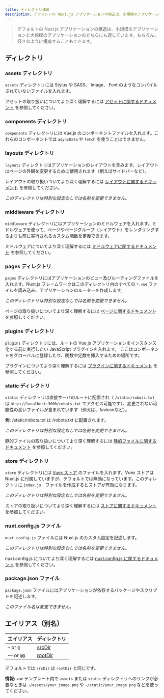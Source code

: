 ```yaml
---
title: ディレクトリ構造
description: デフォルトの Nuxt.js アプリケーションの構造は、小規模のアプリケーションと大規模のアプリケーションのどちらにも適しています。
---
```


> デフォルトの Nuxt.js アプリケーションの構造は、小規模のアプリケーションと大規模のアプリケーションのどちらにも適しています。もちろん、好きなように構成することもできます。

## ディレクトリ

### assets ディレクトリ

`assets` ディレクトリには Stylus や SASS、 Image、 Font のようなコンパイルされていないファイルを入れます。

アセットの取り扱いについてより深く理解するには [アセットに関するドキュメント](/guide/assets) を参照してください。

### components ディレクトリ

`components` ディレクトリには Vue.js のコンポーネントファイルを入れます。これらのコンポーネントでは `asyncData` や `fetch` を使うことはできません。

### layouts ディレクトリ

`layouts` ディレクトリはアプリケーションのレイアウトを含みます。レイアウトはページの外観を変更するために使用されます（例えばサイドバーなど）。

レイアウトの取り扱いついてより深く理解するには [レイアウトに関するドキュメント](/guide/views#レイアウト) を参照してください。

_このディレクトリは特別な設定なしでは名前を変更できません。_

### middleware ディレクトリ

`middleware` ディレクトリにはアプリケーションのミドルウェアを入れます。ミドルウェアを使って、ページやページグループ（レイアウト）をレンダリングするよりも前に実行されるカスタム関数を定義できます。

ミドルウェアについてより深く理解するには [ミドルウェアに関するドキュメント](/guide/routing#ミドルウェア) を参照してください。

### pages ディレクトリ

`pages` ディレクトリにはアプリケーションのビュー及びルーティングファイルを入れます。Nuxt.js フレームワークはこのディレクトリ内のすべての `*.vue` ファイルを読み込み、アプリケーションのルーターを作成します。

_このディレクトリは特別な設定なしでは名前を変更できません。_

ページの取り扱いについてより深く理解するには [ページに関するドキュメント](/guide/views) を参照してください。

### plugins ディレクトリ

`plugins` ディレクトリには、ルートの Vue.js アプリケーションをインスタンス化する前に実行したい JavaScript プラグインを入れます。 ここはコンポーネントをグローバルに登録したり、関数や定数を挿入するための場所です。

プラグインについてより深く理解するには [プラグインに関するドキュメント](/guide/plugins) を参照してください。

### static ディレクトリ

`static` ディレクトリは直接サーバのルートに配置され（ `/static/robots.txt` は `http://localhost:3000/robots.txt` でアクセス可能です）、変更されない可能性の高いファイルが含まれています（例えば、faviconなど）。

**例:** /static/robots.txt は /robots.txt に配置されます。

_このディレクトリは特別な設定なしでは名前を変更できません。_

静的ファイルの取り扱いについてより深く理解するには [静的ファイルに関するドキュメント](/guide/assets#webpack-で扱わない静的ファイル) を参照してください。

### store ディレクトリ

`store` ディレクトリには [Vuex ストア](http://vuex.vuejs.org) のファイルを入れます。Vuex ストアは Nuxt.js に付属していますが、デフォルトでは無効になっています。このディレクトリに `index.js`　ファイルを作成するとストアが有効になります。

_このディレクトリは特別な設定なしでは名前を変更できません。_

ストアの取り扱いについてより深く理解するには [ストアに関するドキュメント](/guide/vuex-store) を参照してください。

### nuxt.config.js ファイル

`nuxt.config.js` ファイルには Nuxt.js のカスタム設定を記述します。

_このディレクトリは特別な設定なしでは名前を変更できません。_

nuxt.config.js についてより深く理解するには [nuxt.config.js に関するドキュメント](/guide/configuration) を参照してください。

### package.json ファイル

`package.json` ファイルにはアプリケーションが依存するパッケージやスクリプトを記述します。

_このファイル名は変更できません。_

## エイリアス（別名）

| エイリアス | ディレクトリ |
|-----|------|
| `~` or `@` | [srcDir](/api/configuration-srcdir) |
| `~~` or `@@` | [rootDir](/api/configuration-rootdir) |

デフォルトでは `srcDir` は `rootDir` と同じです。

<div class="Alert Alert--nuxt-green">

<b>情報:</b> `vue` テンプレート内で `assets` または `static` ディレクトリへのリンクが必要なときは `~/assets/your_image.png` や `~/static/your_image.png` などを使ってください。

</div>
